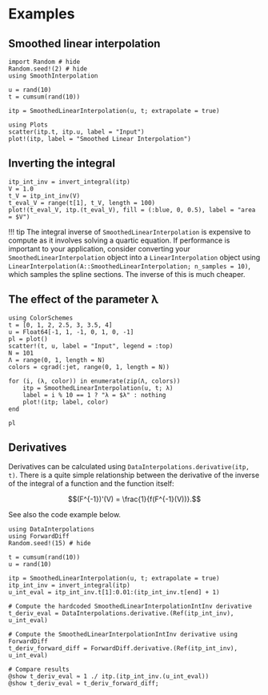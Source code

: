 # Examples

## Smoothed linear interpolation

```@example 1
import Random # hide
Random.seed!(2) # hide
using SmoothInterpolation

u = rand(10)
t = cumsum(rand(10))

itp = SmoothedLinearInterpolation(u, t; extrapolate = true)
```

```@example 1
using Plots
scatter(itp.t, itp.u, label = "Input")
plot!(itp, label = "Smoothed Linear Interpolation")
```

## Inverting the integral

```@example 1
itp_int_inv = invert_integral(itp)
V = 1.0
t_V = itp_int_inv(V)
t_eval_V = range(t[1], t_V, length = 100)
plot!(t_eval_V, itp.(t_eval_V), fill = (:blue, 0, 0.5), label = "area = $V")
```

!!! tip
    The integral inverse of `SmoothedLinearInterpolation` is expensive to compute as it involves solving a quartic equation. If performance is important to your application, consider converting your `SmoothedLinearInterpolation` object into a `LinearInterpolation` object using `LinearInterpolation(A::SmoothedLinearInterpolation; n_samples = 10)`, which samples the spline sections. The inverse of this is much cheaper.


## The effect of the parameter λ

```@example 1
using ColorSchemes
t = [0, 1, 2, 2.5, 3, 3.5, 4]
u = Float64[-1, 1, -1, 0, 1, 0, -1]
pl = plot()
scatter!(t, u, label = "Input", legend = :top)
N = 101
Λ = range(0, 1, length = N)
colors = cgrad(:jet, range(0, 1, length = N))

for (i, (λ, color)) in enumerate(zip(Λ, colors))
    itp = SmoothedLinearInterpolation(u, t; λ)
    label = i % 10 == 1 ? "λ = $λ" : nothing 
    plot!(itp; label, color)
end

pl
```

## Derivatives

Derivatives can be calculated using `DataInterpolations.derivative(itp, t)`. There is a quite simple relationship between the derivative of the inverse of the integral of a function and the function itself:

```math
(F^{-1})'(V) = \frac{1}{f(F^{-1}(V))}.
```


See also the code example below.

```@example 1
using DataInterpolations
using ForwardDiff
Random.seed!(15) # hide

t = cumsum(rand(10))
u = rand(10)

itp = SmoothedLinearInterpolation(u, t; extrapolate = true)
itp_int_inv = invert_integral(itp)
u_int_eval = itp_int_inv.t[1]:0.01:(itp_int_inv.t[end] + 1)

# Compute the hardcoded SmoothedLinearInterpolationIntInv derivative
t_deriv_eval = DataInterpolations.derivative.(Ref(itp_int_inv), u_int_eval)

# Compute the SmoothedLinearInterpolationIntInv derivative using ForwardDiff
t_deriv_forward_diff = ForwardDiff.derivative.(Ref(itp_int_inv), u_int_eval)

# Compare results
@show t_deriv_eval ≈ 1 ./ itp.(itp_int_inv.(u_int_eval))
@show t_deriv_eval ≈ t_deriv_forward_diff;
```